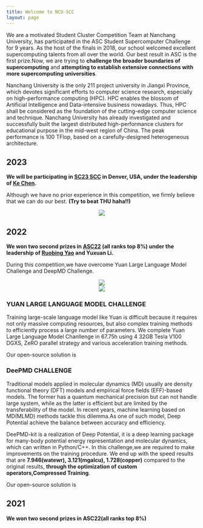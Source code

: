 ```yaml
---
title: Welcome to NCU-SCC
layout: page
---
```


We are a motivated Student Cluster Competition Team at Nanchang University, has participated in the ASC Student Supercomputer Challenge for 9 years. As the host of the finals in 2018, our school welcomed excellent supercomputing talents from all over the world. Our best result in ASC is the first prize.Now, we are trying to **challenge the broader boundaries of supercomputing** and **attempting to establish extensive connections with more supercomputing universities**.

Nanchang University is the only 211 project university in Jiangxi Province, which devotes significant efforts to computer science research, especially on high-performance computing (HPC). HPC enables the blossom of Artificial Intelligence and Data-intensive business nowadays. Thus, HPC shall be considered as the foundation of the cutting-edge computer science and technique. Nanchang University has already investigated and successfully built the largest distributed high-performance clusters for educational purpose in the mid-west region of China. The peak performance is 100 TFlop, based on a carefully-designed heterogeneous architecture.

## 2023

**We will be participating in [SC23 SCC](https://studentclustercompetition.us/) in Denver, USA, under the leadership of [Ke Chen](https://kechen666.github.io/EnglishPage.html).**

Although we have no prior experience in this competition, we firmly believe that we can do our best. **(Try to beat THU haha!!)**

<div align=center><img src="https://cdnjson.com/images/2023/03/31/_20230331152848.md.jpg"></div>

## 2022

**We won two second prizes in [ASC22](http://www.asc-events.net/ASC22/Preliminary/) (all ranks top 8%) under the leadership of [Ruobing Yao](https://good.ncu.edu.cn/~yrb/) and Yuxuan Li.** 

During this competition,we have overcome Yuan Large Language Model Challenge and DeepMD Challenge.

<div align=center><img src="https://cdnjson.com/images/2023/03/31/ASC22_2.md.png"></div>


<div align=center><img src="https://cdnjson.com/images/2023/03/31/ASC22_1.md.png"></div>


### YUAN LARGE LANGUAGE MODEL CHALLENGE

Training large-scale language model like Yuan is difficult because it requires not only massive computing resources, but also complex training methods to efficiently process a large number of parameters. We complete Yuan Large Language Model Chanllenge in 67.75h using 4 32GB Tesla V100 DGXS, ZeRO parallel strategy and various acceleration training methods.

Our open-source solution is 

### DeePMD CHALLENGE

Traditional models applied in molecular dynamics (MD) usually are density functional theory (DFT) models and empirical force fields (EFF)-based models. The former has a quantum mechanical precision but can not handle large system, while as the latter is efficient but are limited by the transferability of the model. In recent years, machine learning based on MD(MLMD) methods tackle this dilemma.As one of such model, Deep Potential achieve the balance between accuracy and efficiency.

DeePMD-kit is a realization of Deep Potential, it is a deep learning package for many-body potential energy representation and molecular dynamics, which can written in Python/C++. In this challenge,we are required to make improvements on the training procedure. We end up with the speed results that are **7.946(watewr), 3.121(mgalcu), 1.728(copper)** compared to the original results, **through the optimization of custom operators,Compressed Training**.  

Our open-source solution is 

## 2021

**We won two second prizes in ASC22(all ranks top 8%)**
